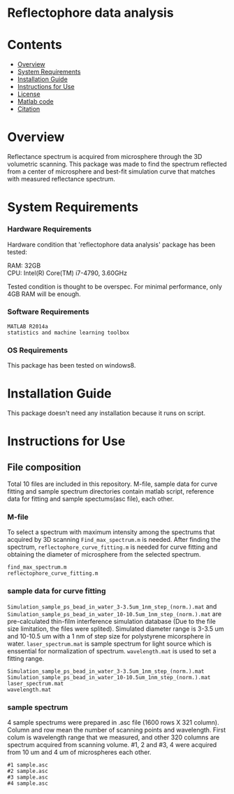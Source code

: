 # Reflectophore data analysis

# Contents

- [Overview](#overview)
- [System Requirements](#system-requirements)
- [Installation Guide](#installation-guide)
- [Instructions for Use](#instructions-for-use)
- [License](./LICENSE)
- [Matlab code](https://github.com/neurodata/mgc-paper/tree/master/Code/MGC)
- [Citation](#citation)

# Overview

Reflectance spectrum is acquired from microsphere through the 3D volumetric scanning. This package was made to find the spectrum reflected from a center of microsphere and best-fit simulation curve that matches with measured reflectance spectrum. 

# System Requirements

### Hardware Requirements

Hardware condition that 'reflectophore data analysis' package has been tested:

RAM: 32GB      
CPU: Intel(R) Core(TM) i7-4790, 3.60GHz

Tested condition is thought to be overspec. For minimal performance, only 4GB RAM will be enough.


### Software Requirements

```
MATLAB R2014a
statistics and machine learning toolbox
```

### OS Requirements

This package has been tested on windows8.

# Installation Guide

This package doesn't need any installation because it runs on script.


# Instructions for Use

## File composition

Total 10 files are included in this repository. M-file, sample data for curve fitting and sample spectrum directories contain matlab script, reference data for fitting and sample spectums(asc file), each other.

### M-file

To select a spectrum with maximum intensity among the spectrums that acquired by 3D scanning `Find_max_spectrum.m` is needed. After finding the spectrum, `reflectophore_curve_fitting.m` is needed for curve fitting and obtaining the diameter of microsphere from the selected spectrum.     

```
find_max_spectrum.m
reflectophore_curve_fitting.m
```

### sample data for curve fitting

`Simulation_sample_ps_bead_in_water_3-3.5um_1nm_step_(norm.).mat` and `Simulation_sample_ps_bead_in_water_10-10.5um_1nm_step_(norm.).mat` are pre-calculated thin-film interference simulation database (Due to the file size limitation, the files were splited). Simulated diameter range is 3-3.5 um and 10-10.5 um with a 1 nm of step size for polystyrene micorsphere in water. `laser_spectrum.mat` is sample spectrum for light source which is enssential for normalization of spectrum. `wavelength.mat` is used to set a fitting range.

```
Simulation_sample_ps_bead_in_water_3-3.5um_1nm_step_(norm.).mat
Simulation_sample_ps_bead_in_water_10-10.5um_1nm_step_(norm.).mat
laser_spectrum.mat
wavelength.mat
```

### sample spectrum

4 sample spectrums were prepared in .asc file (1600 rows X 321 column). Column and row mean the number of scanning points and wavelength. First colum is wavelength range that we measured, and other 320 columns are spectrum acquired from scanning volume. #1, 2 and #3, 4 were acquired from 10 um and 4 um of microspheres each other. 

```
#1 sample.asc
#2 sample.asc
#3 sample.asc
#4 sample.asc
```
